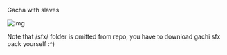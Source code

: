 Gacha with slaves

![img](https://github.com/marisalovesusall/gachi_gacha/raw/master/src/preview.jpg "Screenshot")

Note that /sfx/ folder is omitted from repo, you have to download gachi sfx pack yourself :^)
